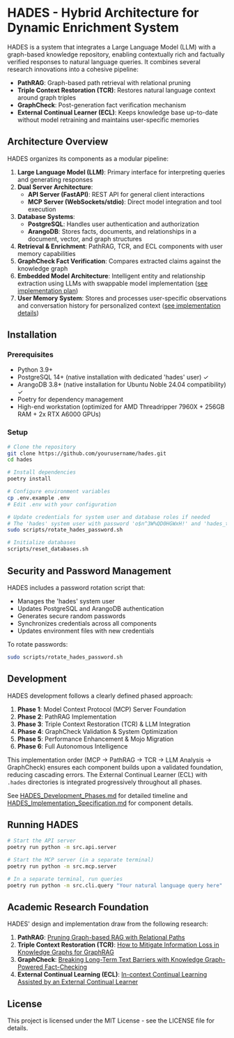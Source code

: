 # HADES - Hybrid Architecture for Dynamic Enrichment System

HADES is a system that integrates a Large Language Model (LLM) with a graph-based knowledge repository, enabling contextually rich and factually verified responses to natural language queries. It combines several research innovations into a cohesive pipeline:

- **PathRAG**: Graph-based path retrieval with relational pruning
- **Triple Context Restoration (TCR)**: Restores natural language context around graph triples
- **GraphCheck**: Post-generation fact verification mechanism
- **External Continual Learner (ECL)**: Keeps knowledge base up-to-date without model retraining and maintains user-specific memories

## Architecture Overview

HADES organizes its components as a modular pipeline:

1. **Large Language Model (LLM)**: Primary interface for interpreting queries and generating responses
2. **Dual Server Architecture**:
   - **API Server (FastAPI)**: REST API for general client interactions
   - **MCP Server (WebSockets/stdio)**: Direct model integration and tool execution
3. **Database Systems**:
   - **PostgreSQL**: Handles user authentication and authorization
   - **ArangoDB**: Stores facts, documents, and relationships in a document, vector, and graph structures
4. **Retrieval & Enrichment**: PathRAG, TCR, and ECL components with user memory capabilities
5. **GraphCheck Fact Verification**: Compares extracted claims against the knowledge graph
6. **Embedded Model Architecture**: Intelligent entity and relationship extraction using LLMs with swappable model implementation ([see implementation plan](HADES_Embedded_Model_Implementation_Plan.md))
7. **User Memory System**: Stores and processes user-specific observations and conversation history for personalized context ([see implementation details](docs/ECL_User_Memory_Implementation.md))

## Installation

### Prerequisites

- Python 3.9+
- PostgreSQL 14+ (native installation with dedicated 'hades' user) ✓
- ArangoDB 3.8+ (native installation for Ubuntu Noble 24.04 compatibility) ✓
- Poetry for dependency management
- High-end workstation (optimized for AMD Threadripper 7960X + 256GB RAM + 2x RTX A6000 GPUs)

### Setup

```bash
# Clone the repository
git clone https://github.com/yourusername/hades.git
cd hades

# Install dependencies
poetry install

# Configure environment variables
cp .env.example .env
# Edit .env with your configuration

# Update credentials for system user and database roles if needed
# The 'hades' system user with password 'o$n^3W%QD0HGWxH!' and 'hades_test' database are already set up
sudo scripts/rotate_hades_password.sh

# Initialize databases
scripts/reset_databases.sh
```

## Security and Password Management

HADES includes a password rotation script that:
- Manages the 'hades' system user
- Updates PostgreSQL and ArangoDB authentication
- Generates secure random passwords
- Synchronizes credentials across all components
- Updates environment files with new credentials

To rotate passwords:

```bash
sudo scripts/rotate_hades_password.sh
```

## Development

HADES development follows a clearly defined phased approach:

1. **Phase 1**: Model Context Protocol (MCP) Server Foundation
2. **Phase 2**: PathRAG Implementation
3. **Phase 3**: Triple Context Restoration (TCR) & LLM Integration
4. **Phase 4**: GraphCheck Validation & System Optimization
5. **Phase 5**: Performance Enhancement & Mojo Migration
6. **Phase 6**: Full Autonomous Intelligence

This implementation order (MCP → PathRAG → TCR → LLM Analysis → GraphCheck) ensures each component builds upon a validated foundation, reducing cascading errors. The External Continual Learner (ECL) with `.hades` directories is integrated progressively throughout all phases.

See [HADES_Development_Phases.md](HADES_Development_phases.md) for detailed timeline and [HADES_Implementation_Specification.md](HADES_Implementation_Specification.md) for component details.

## Running HADES

```bash
# Start the API server
poetry run python -m src.api.server

# Start the MCP server (in a separate terminal)
poetry run python -m src.mcp.server

# In a separate terminal, run queries
poetry run python -m src.cli.query "Your natural language query here"
```

## Academic Research Foundation

HADES' design and implementation draw from the following research:

1. **PathRAG**: [Pruning Graph-based RAG with Relational Paths](https://arxiv.org/html/2502.14902v1)
2. **Triple Context Restoration (TCR)**: [How to Mitigate Information Loss in Knowledge Graphs for GraphRAG](https://arxiv.org/html/2501.15378v1)
3. **GraphCheck**: [Breaking Long-Term Text Barriers with Knowledge Graph-Powered Fact-Checking](https://arxiv.org/html/2502.16514v1)
4. **External Continual Learning (ECL)**: [In-context Continual Learning Assisted by an External Continual Learner](https://arxiv.org/html/2412.15563v1)

## License

This project is licensed under the MIT License - see the LICENSE file for details.
